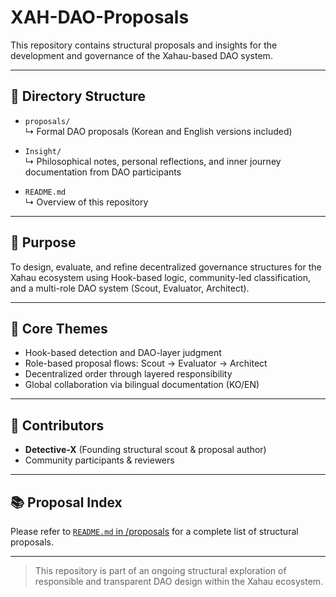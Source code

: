 # XAH-DAO-Proposals

This repository contains structural proposals and insights for the development and governance of the Xahau-based DAO system.

---

## 📁 Directory Structure

- `proposals/`  
  ↳ Formal DAO proposals (Korean and English versions included)

- `Insight/`  
  ↳ Philosophical notes, personal reflections, and inner journey documentation from DAO participants

- `README.md`  
  ↳ Overview of this repository

---

## 🎯 Purpose

To design, evaluate, and refine decentralized governance structures for the Xahau ecosystem using Hook-based logic, community-led classification, and a multi-role DAO system (Scout, Evaluator, Architect).

---

## 🧩 Core Themes

- Hook-based detection and DAO-layer judgment
- Role-based proposal flows: Scout → Evaluator → Architect
- Decentralized order through layered responsibility
- Global collaboration via bilingual documentation (KO/EN)

---

## 🤝 Contributors

- **Detective-X** (Founding structural scout & proposal author)
- Community participants & reviewers

---

## 📚 Proposal Index

Please refer to [`README.md` in /proposals](./proposals/README.md) for a complete list of structural proposals.

---

> This repository is part of an ongoing structural exploration of responsible and transparent DAO design within the Xahau ecosystem.
